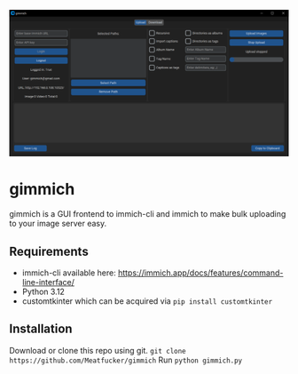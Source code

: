 ![gimmich](/gimmich-screenshot.png)

# gimmich

gimmich is a GUI frontend to immich-cli and immich to make bulk uploading to your image server easy.


## Requirements

- immich-cli available here: https://immich.app/docs/features/command-line-interface/
- Python 3.12
- customtkinter which can be acquired via `pip install customtkinter`

## Installation

Download or clone this repo using git. `git clone https://github.com/Meatfucker/gimmich`
Run `python gimmich.py`